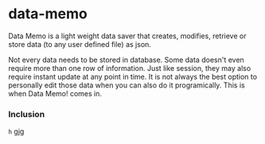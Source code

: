 # data-memo
Data Memo is a light weight data saver that creates, modifies, retrieve or store data (to any user defined file) as json.

Not every data needs to be stored in database. Some data doesn't even require more than one row of information. Just like session, they may also require instant update at any point in time. It is not always the best option to personally edit those data when you can also do it programically. This is when Data Memo! comes in.

### Inclusion
``` h ```
  gjg 
